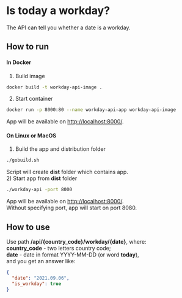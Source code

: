# Is today a workday?
The API can tell you whether a date is a workday.  

## How to run
#### In Docker
1) Build image
```bash
docker build -t workday-api-image .
```
2) Start container
```bash
docker run -p 8000:80 --name workday-api-app workday-api-image
```
App will be available on [http://localhost:8000/](http://localhost:8000/).  
#### On Linux or MacOS
1) Build the app and distribution folder
```bash
./gobuild.sh
```
Script will create **dist** folder which contains app.  
2) Start app from **dist** folder
```bash
./workday-api -port 8000
```
App will be available on [http://localhost:8000/](http://localhost:8000/).  
Without specifying port, app will start on port 8080.  


## How to use
Use path **/api/{country_code}/workday/{date}**, where:  
**country_code** - two letters country code;  
**date** - date in format YYYY-MM-DD (or word **today**),  
and you get an answer like:
```json
{
  "date": "2021.09.06",
  "is_workday": true
}
```
